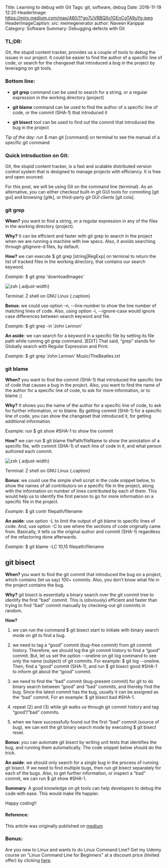 Title: Learning to debug with Git
Tags: git, software, debug
Date: 2016-11-19 12:20
HeaderImage: https://miro.medium.com/max/480/1*go7UVRBQXo1GEnCgTA9uYg.jpeg
HeaderImageCaption: src: memegenerator
author: Naveen Karippai
Category: Software
Summary: Debugging defects with Git

### TL;DR:

Git, the stupid content tracker, provides us a couple of tools to debug the issues in our project. It could be easier to find the author of a specific line of code, or search for the changeset that introduced a bug in the project by leveraging on git tools.

### Bottom line:

* **git grep** command can be used to search for a string, or a regular expression in the working directory (project)

* **git blame** command can be used to find the author of a specific line of code, or the commit (SHA-1) that introduced it

* **git bisect** tool can be used to find out the commit that introduced the bug in the project

*Tip of the day*: run $ man git [command] on terminal to see the manual of a specific git command

### Quick introduction on Git:

Git, the stupid content tracker, is a fast and scalable distributed version control system that is designed to manage projects with efficiency. It is free and open sourced.

For this post, we will be using Git on the command line (terminal). As an alternative, you can either checkout built-in git GUI tools for commiting [git gui] and browsing [gitk], or third-party git GUI clients [git cola].


### git grep

**When?** you want to find a string, or a regular expression in any of the files in the working directory (project).

**Why?** It can be efficient and faster with git grep to search in the project when we are running a machine with low specs. Also, it avoids searching through gitignore-d files, by default.

**How?** we can execute $ git grep [string|RegExp] on terminal to return the list of tracked files in the working directory, that contains our search keyword.

*Example*: $ git grep 'downloadImages'

![zsh](https://miro.medium.com/max/769/1*Y3-iR9vyaP7q81OaXHVGUg.png)
{.adjust-width}

Terminal: Z shell on GNU Linux
{.caption}

**Bonus**: we could use option -n, --line-number to show the line number of matching lines of code. Also, using option -i, --ignore-case would ignore case differences between search keyword and file.

*Example*: $ git grep -in 'John Lennon'

**An aside**: we can search for a keyword in a specific file by setting its file path while running git grep command. [EDIT] That said, “grep” stands for Globally search with Regular Expression and Print.

*Example*: $ git grep 'John Lennon' Music/TheBeatles.txt

### git blame

**When?** you want to find the commit (SHA-1) that introduced the specific line of code that causes a bug in the project. Also, you want to find the name of the author for a specific line of code, to ask for more information, or to blame ;)

**Why?** It shows you the name of the author for a specific line of code, to ask for further information, or to blame. By getting commit (SHA-1) for a specific line of code, you can show the changeset that introduced it, for getting additional information.

Example: run $ git show #SHA-1 to show the commit

**How?** we can run $ git blame filePath/fileName to show the annotation of a specific file, with commit (SHA-1) of each line of code in it, and what person authored each commit.

![zsh](https://miro.medium.com/max/881/1*EEnC6VNgC0bG2y8fQw5zQA.png)
{.adjust-width}

Terminal: Z shell on GNU Linux
{.caption}

**Bonus**: we could use the simple shell script in the code snippet below, to show the names of all contributors on a specific file in the project, along with the information on number of lines contributed by each of them. This would help us to identify the first person to go for more information on a specific file in the project.

<script src="https://gist.github.com/NaveenKarippai/31103b3572916436e48ae687d923be85.js"></script>

*Example*: $ git contr filepath/filename

**An aside**: use option -L to limit the output of git blame to specific lines of code. And, use option -C to see where the sections of code originally came from. Basically, it tells us the original author and commit (SHA-1) regardless of the refactoring done afterwards.

*Example*: $ git blame -LC 10,15 filepath/filename

## git bisect

**When?** you want to find the git commit that introduced the bug on a project, which contains (let us say) 100+ commits. Also, you don’t know what file in the project contains the bug.

**Why?** git bisect is essentially a binary search over the git commit tree to identify the first “bad” commit. This is (obviously) efficient and faster than trying to find “bad” commit manually by checking-out git commits in random.

**How?**

1. we can run the command $ git bisect start to initiate with binary search mode on git to find a bug.

2. we need to tag a “good” commit (bug-free commit) from git commit history. Therefore, we should log the git commit history to find a “good” commit. But, let us set the option --oneline on git log command to see only the name (subject) of git commits. For example: $ git log --oneline. Then, find a “good” commit (SHA-1), and run $ git bisect good #SHA-1 to inform git about the “good” commit.

3. we need to find the “bad” commit (bug-present commit) for git to do binary search between “good” and “bad” commits, and thereby find the bug. Since the latest commit has the bug, usually it can be assigned as the “bad” commit. For an example: $ git bisect bad #SHA-1.

4. repeat (2) and (3) while git walks us through git commit history and tag “good”/“bad” commits.

5. when we have successfully found out the first “bad” commit (source of bug), we can exit the git binary search mode by executing $ git bisect reset.

**Bonus**: you can automate git bisect by writing unit tests that identifies the bug, and running them automatically. The code snippet below should do the trick.

<script src="https://gist.github.com/NaveenKarippai/b34f73bd81a70987c14fa4e7102818fb.js"></script>

**An aside**: we should only search for a single bug in the process of running git bisect. If we need to find multiple bugs, then run git bisect separately for each of the bugs. Also, to get further information, or inspect a “bad” commit, we can run $ git show #SHA-1.

**Summary**: A good knowledge on git tools can help developers to debug the code with ease. This would make life happier.

Happy coding!!

#### Reference: 

This article was originally published on [medium](https://medium.com/@naveenkarippai/learning-to-debug-with-git-20bf13318164)

### Bonus:

Are you new to Linux and wants to do Linux Command Line? Get my Udemy course on "Linux Command Line for Beginners" at a discount price (limited offer) by clicking [here](https://www.udemy.com/linux-command-line-for-beginners-42/learn/v4/?couponCode=YELLOW-ELEPHANT).

